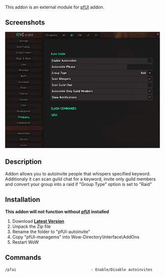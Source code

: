 This addon is an external module for [pfUI](https://gitlab.com/shagu/pfUI) addon.

## Screenshots
![settings](settings.png)

## Description
Addon allows you to autoinvite people that whispers specified keyword. Additionaly it can scan guild chat for a keyword, invite only guild members and convert your group into a raid if "Group Type" option is set to "Raid"

## Installation
**This addon will not function without [pfUI](https://gitlab.com/shagu/pfUI) installed**
1. Download **[Latest Version](https://gitlab.com/dein0s_wow_vanilla/pfUI-autoinvite/-/archive/master/pfUI-master.zip)**
2. Unpack the Zip file
3. Rename the folder to "pfUI-autoinvite"
4. Copy "pfUI-managems" into Wow-Directory\Interface\AddOns
5. Restart WoW

## Commands
```
/pfai                                  - Enable/Disable autoinvites
```
